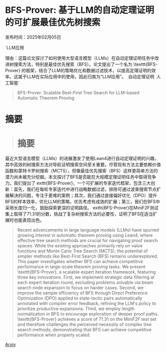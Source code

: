 # BFS-Prover: 基于LLM的自动定理证明的可扩展最佳优先树搜索

发布时间：2025年02月05日

`LLM应用

理由：这篇论文探讨了如何使用大型语言模型（LLMs）在自动定理证明任务中改进树搜索方法，特别是最佳优先搜索（BFS）。论文提出了一个名为 \texttt{BFS-Prover} 的框架，结合了LLM的策略优化和数据过滤技术，以提高定理证明的效率。这属于LLM在实际应用中的使用，因此归类为“LLM应用”。` `自动定理证明` `人工智能`

> BFS-Prover: Scalable Best-First Tree Search for LLM-based Automatic Theorem Proving

# 摘要

> # 摘要
最近大型语言模型（LLMs）的进展激发了使用Lean4进行自动定理证明的兴趣，其中高效的树搜索方法对导航证明搜索空间至关重要。尽管现有方法主要依赖价值函数和蒙特卡罗树搜索（MCTS），但像最佳优先搜索（BFS）这样更简单方法的潜力尚未被充分挖掘。本文探讨了BFS是否能在大规模定理证明任务中取得竞争力。我们提出了	exttt{BFS-Prover}，一个可扩展的专家迭代框架，包含三大创新：首先，我们在每轮专家迭代中进行战略数据过滤，排除可通过波束搜索节点扩展解决的问题，专注于更难的案例；其次，我们通过直接偏好优化（DPO）提升BFS的样本效率，优化LLM的策略，优先考虑有成效的扩展；第三，我们在BFS中采用长度归一化，鼓励探索更深的证明路径。	exttt{BFS-Prover}在MiniF2F测试集上取得了$71.31$的分数，挑战了复杂树搜索方法的必要性，证明了BFS在适当扩展时也能表现出色。

> Recent advancements in large language models (LLMs) have spurred growing interest in automatic theorem proving using Lean4, where effective tree search methods are crucial for navigating proof search spaces. While the existing approaches primarily rely on value functions and Monte Carlo Tree Search (MCTS), the potential of simpler methods like Best-First Search (BFS) remains underexplored. This paper investigates whether BFS can achieve competitive performance in large-scale theorem proving tasks. We present \texttt{BFS-Prover}, a scalable expert iteration framework, featuring three key innovations. First, we implement strategic data filtering at each expert iteration round, excluding problems solvable via beam search node expansion to focus on harder cases. Second, we improve the sample efficiency of BFS through Direct Preference Optimization (DPO) applied to state-tactic pairs automatically annotated with compiler error feedback, refining the LLM's policy to prioritize productive expansions. Third, we employ length normalization in BFS to encourage exploration of deeper proof paths. \texttt{BFS-Prover} achieves a score of $71.31$ on the MiniF2F test set and therefore challenges the perceived necessity of complex tree search methods, demonstrating that BFS can achieve competitive performance when properly scaled.

[Arxiv](https://arxiv.org/abs/2502.03438)